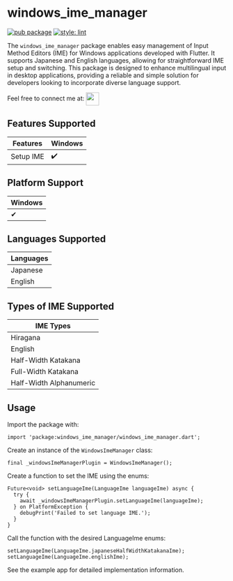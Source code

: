 # windows_ime_manager

[![pub package](https://img.shields.io/pub/v/windows_ime_manager.svg)](https://pub.dev/packages/windows_ime_manager)
[![style: lint](https://img.shields.io/badge/style-lint-4BC0F5.svg)](https://pub.dev/packages/lint)

The `windows_ime_manager` package enables easy management of Input Method Editors (IME) for Windows applications developed with Flutter. It supports Japanese and English languages, allowing for straightforward IME setup and switching. This package is designed to enhance multilingual input in desktop applications, providing a reliable and simple solution for developers looking to incorporate diverse language support.

Feel free to connect me at: [<img align="center" height="30" src="https://img.shields.io/badge/linkedin-blue.svg?&style=for-the-badge&logo=linkedin&logoColor=white" />][LinkedIn]

## Features Supported

| Features               | Windows |
|------------------------|---------|
| Setup IME          | :heavy_check_mark: |


## Platform Support

| Windows |
|---------|
| ✔       |

## Languages Supported

| Languages |
|-----------|
| Japanese  |
| English   |  

## Types of IME Supported

| IME Types |
|-----------|
| Hiragana |
| English |
| Half-Width Katakana |
| Full-Width Katakana |
| Half-Width Alphanumeric|


## Usage

Import the package with:
```
import 'package:windows_ime_manager/windows_ime_manager.dart';
```

Create an instance of the `WindowsImeManager` class:
```
final _windowsImeManagerPlugin = WindowsImeManager();
```

Create a function to set the IME using the enums:
```
Future<void> setLanguageIme(LanguageIme languageIme) async {
  try {
    await _windowsImeManagerPlugin.setLanguageIme(languageIme);
  } on PlatformException {
    debugPrint('Failed to set language IME.');
  }
}
```

Call the function with the desired LanguageIme enums:
```
setLanguageIme(LanguageIme.japaneseHalfWidthKatakanaIme);
setLanguageIme(LanguageIme.englishIme);
```

See the example app for detailed implementation information.




[linkedin]: https://www.linkedin.com/in/aiymenlatheef/

